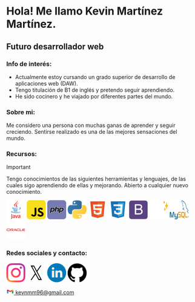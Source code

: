 # Hola! Me llamo Kevin Martínez Martínez.
## Futuro desarrollador web

### Info de interés:
* Actualmente estoy cursando un grado superior de desarrollo de aplicaciones web (DAW).
* Tengo titulación de B1 de inglés y pretendo seguir aprendiendo.
* He sido cocinero y he viajado por diferentes partes del mundo.
  
### Sobre mi:
Me considero una persona con muchas ganas de aprender y seguir creciendo. Sentirse realizado es una de las mejores sensaciones del mundo.

### Recursos:
>[!IMPORTANT]
> Tengo conocimientos de las siguientes herramientas y lenguajes, de las cuales sigo aprendiendo de ellas y mejorando. Abierto a cualquier nuevo conocimiento.

<a href="https://www.java.com/es/" target="_blank"><img width="50" height="50" src="./iconos/java.svg"/></a>
<a href="https://developer.mozilla.org/es/docs/Web/JavaScript" target="_blank"><img width="50" height="50" src="./iconos/javascript.svg"/></a>
<a href="https://www.php.net" target="_blank"><img width="50" height="50" src="./iconos/php.svg"/></a>
<a href="https://www.python.org/" target="_blank"><img width="50" height="50" src="./iconos/python.svg"/></a>
<a href="https://developer.mozilla.org/es/docs/Web/HTML" target="_blank"><img width="50" height="50" src="./iconos/html.svg"/></a>
<a href="https://developer.mozilla.org/es/docs/Web/CSS" target="_blank"><img width="50" height="50" src="./iconos/css.svg"/></a>
<a href="https://getbootstrap.com/" target="_blank"><img width="50" height="50" src="./iconos/bootstrap.svg"/></a>
<a href="https://www.instagram.com/k3vmxrtinez/" target="_blank"><img width="50" height="50" src="./iconos/picocss.svg"/></a>
<a href="https://www.mysql.com/" target="_blank"><img width="50" height="50" src="./iconos/mysql.svg"/></a>
<a href="https://www.oracle.com/es/" target="_blank"><img width="50" height="50" src="./iconos//oracle.svg"/></a>

### Redes sociales y contacto:
<a href="https://www.instagram.com/k3vmxrtinez/" target="_blank"><img width="50" height="50" src="./iconos/instagram.svg"/></a>
<a href="https://twitter.com/K3VMxrtinez" target="_blank"><img width="50" height="50" src="./iconos/twitter-alt.svg"></a>
<a href="https://www.linkedin.com/in/kevin-mart%C3%ADnez-mart%C3%ADnez-5a97a32a0/" target="_blank"><img width="50" height="50" src="./iconos/linkedin.svg"></a>
<a href="https://github.com/K3vMartinez" target="_blank"><img width="50" height="50" src="./iconos/github.svg"></a>


<a href="#"><img width="20" height="15" src="./iconos/gmail.svg" id="email"> 
kevnmm96@gmail.com</a>
